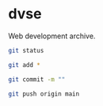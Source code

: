 # dvse
Web development archive.

```bash
git status
```

```bash
git add * 
```

```bash
git commit -m ""
```

```bash
git push origin main
```
